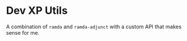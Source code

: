 # Dev XP Utils

A combination of `ramda` and `ramda-adjunct` with a custom API that makes sense for me.
